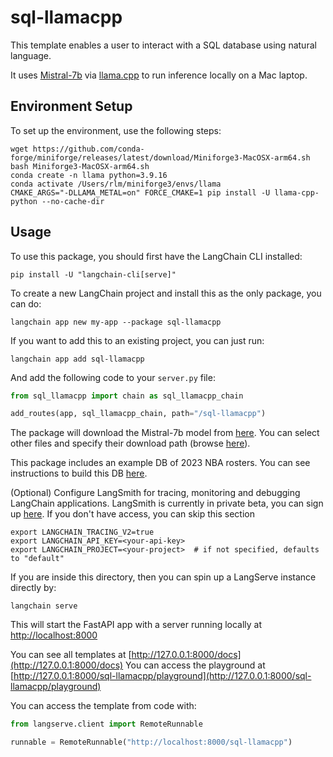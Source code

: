 
# sql-llamacpp

This template enables a user to interact with a SQL database using natural language. 

It uses [Mistral-7b](https://mistral.ai/news/announcing-mistral-7b/) via [llama.cpp](https://github.com/ggerganov/llama.cpp) to run inference locally on a Mac laptop.

## Environment Setup

To set up the environment, use the following steps:

```shell
wget https://github.com/conda-forge/miniforge/releases/latest/download/Miniforge3-MacOSX-arm64.sh
bash Miniforge3-MacOSX-arm64.sh
conda create -n llama python=3.9.16
conda activate /Users/rlm/miniforge3/envs/llama
CMAKE_ARGS="-DLLAMA_METAL=on" FORCE_CMAKE=1 pip install -U llama-cpp-python --no-cache-dir
```

## Usage

To use this package, you should first have the LangChain CLI installed:

```shell
pip install -U "langchain-cli[serve]"
```

To create a new LangChain project and install this as the only package, you can do:

```shell
langchain app new my-app --package sql-llamacpp
```

If you want to add this to an existing project, you can just run:

```shell
langchain app add sql-llamacpp
```

And add the following code to your `server.py` file:
```python
from sql_llamacpp import chain as sql_llamacpp_chain

add_routes(app, sql_llamacpp_chain, path="/sql-llamacpp")
```

The package will download the Mistral-7b model from [here](https://huggingface.co/TheBloke/Mistral-7B-Instruct-v0.1-GGUF). You can select other files and specify their download path (browse [here](https://huggingface.co/TheBloke)).

This package includes an example DB of 2023 NBA rosters. You can see instructions to build this DB [here](https://github.com/facebookresearch/llama-recipes/blob/main/demo_apps/StructuredLlama.ipynb).

(Optional) Configure LangSmith for tracing, monitoring and debugging LangChain applications. LangSmith is currently in private beta, you can sign up [here](https://smith.langchain.com/). If you don't have access, you can skip this section

```shell
export LANGCHAIN_TRACING_V2=true
export LANGCHAIN_API_KEY=<your-api-key>
export LANGCHAIN_PROJECT=<your-project>  # if not specified, defaults to "default"
```

If you are inside this directory, then you can spin up a LangServe instance directly by:

```shell
langchain serve
```

This will start the FastAPI app with a server running locally at 
[http://localhost:8000](http://localhost:8000)

You can see all templates at [http://127.0.0.1:8000/docs](http://127.0.0.1:8000/docs)
You can access the playground at [http://127.0.0.1:8000/sql-llamacpp/playground](http://127.0.0.1:8000/sql-llamacpp/playground)  

You can access the template from code with:

```python
from langserve.client import RemoteRunnable

runnable = RemoteRunnable("http://localhost:8000/sql-llamacpp")
```

